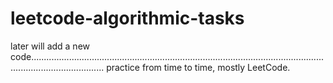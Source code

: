 # leetcode-algorithmic-tasks

later will add a new code.........................................................................................................................................................
practice from time to time,
mostly LeetCode.


